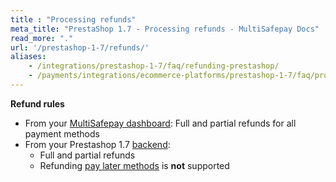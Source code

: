 ```yaml
---
title : "Processing refunds"
meta_title: "PrestaShop 1.7 - Processing refunds - MultiSafepay Docs"
read_more: "."
url: '/prestashop-1-7/refunds/'
aliases: 
    - /integrations/prestashop-1-7/faq/refunding-prestashop/
    - /payments/integrations/ecommerce-platforms/prestashop-1-7/faq/processing-refunds/
---
```

**Refund rules**  

- From your [MultiSafepay dashboard](/refunds/full-partial/): Full and partial refunds for all payment methods 
- From your Prestashop 1.7 [backend](/glossaries/multisafepay-glossary/#backend):  
    - Full and partial refunds 
    - Refunding [pay later methods](/payment-methods/pay-later/) is **not** supported